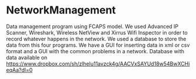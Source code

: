 # NetworkManagement
Data management program using FCAPS model. We used Advanced IP Scanner, Wireshark, Wireless NetView and Xirrus Wifi Inspector
in order to record whatever happens in the network. We used a database to store the data from this four programs. We have a GUI for inserting data in xml or csv format and a GUI with the common problems in a network. Database with data available on https://www.dropbox.com/sh/zlhelu11avzck4g/AACVxSAYUd18w54BwXCHieqAa?dl=0
